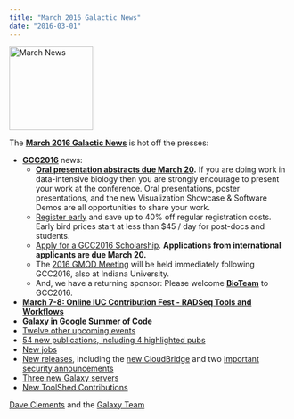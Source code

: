 ```yaml
---
title: "March 2016 Galactic News"
date: "2016-03-01"
---
```

<div class='right'>
<a href='/galaxy-updates/2016-03/'><img src="/images/galaxy-logos/GalaxyNews.png" alt="March News" width=150 /></a><br />
</div>

The **[March 2016 Galactic News](/galaxy-updates/2016-03/)** is hot off the presses:

* **[GCC2016](/galaxy-updates/2016-03/#gcc2016)** news:
  * **[Oral presentation abstracts due March 20](/galaxy-updates/2016-03/#gcc2016-abstract-submission-deadlines).** If you are doing work in data-intensive biology then you are strongly encourage to present your work at the conference.  Oral presentations, poster presentations, and the new Visualization Showcase & Software Demos are all opportunities to share your work.
  * [Register early](/galaxy-updates/2016-03/#gcc2016-early-registration) and save up to 40% off regular registration costs. Early bird prices start at less than $45 / day for post-docs and students.
  * [Apply for a GCC2016 Scholarship](/galaxy-updates/2016-03/#scholarships-international-application-deadline-is-march-20). **Applications from international applicants are due March 20.**
  * The [2016 GMOD Meeting](/galaxy-updates/2016-03/#gmod-meeting-june-30---july-1) will be held immediately following GCC2016, also at Indiana University.
  * And, we have a returning sponsor: Please welcome **[BioTeam](/galaxy-updates/2016-03/#sponsors)** to GCC2016.   
* **[March 7-8: Online IUC Contribution Fest - RADSeq Tools and Workflows](/galaxy-updates/2016-03/#march-7-8-online-iuc-contribution-fest---radseq-tools-and-workflows)**
* **[Galaxy in Google Summer of Code](/galaxy-updates/2016-03/#galaxy-in-google-summer-of-code)**
* [Twelve other upcoming events](/galaxy-updates/2016-03/#upcoming-events)
* [54 new publications, including 4 highlighted pubs](/galaxy-updates/2016-03/#new-papers)
* [New jobs](/galaxy-updates/2016-03/#whos-hiring)
* [New releases](/galaxy-updates/2016-03/#releases), including the [new CloudBridge](/galaxy-updates/2016-03/#cloudbridge-010) and two [important security announcements](/galaxy-updates/2016-03/#security-announcements)
* [Three new Galaxy servers](/galaxy-updates/2016-03/#new-public-galaxy-servers)
* [New ToolShed Contributions](/galaxy-updates/2016-03/#toolshed-contributions)

[Dave Clements](/people/dave-clements/) and the [Galaxy Team](/galaxy-team/)
